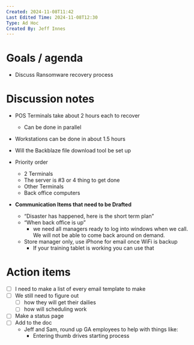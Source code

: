 ```yaml
---
Created: 2024-11-08T11:42
Last Edited Time: 2024-11-08T12:30
Type: Ad Hoc
Created By: Jeff Innes
---
```

# Goals / agenda

- Discuss Ransomware recovery process

# Discussion notes

- POS Terminals take about 2 hours each to recover
    - Can be done in parallel
- Workstations can be done in about 1.5 hours
- Will the Backblaze file download tool be set up
- Priority order
    - 2 Terminals
    - The server is #3 or 4 thing to get done
    - Other Terminals
    - Back office computers

  

  

- **Communication Items that need to be Drafted**
    - “Disaster has happened, here is the short term plan”
    - “When back office is up”
        - we need all managers ready to log into windows when we call. We will not be able to come back around on demand.
    - Store manager only, use iPhone for email once WiFi is backup
        - If your training tablet is working you can use that

  

# Action items

- [ ] I need to make a list of every email template to make
- [ ] We still need to figure out
    - [ ] how they will get their dailies
    - [ ] how will scheduling work
- [ ] Make a status page
- [ ] Add to the doc
    - Jeff and Sam, round up GA employees to help with things like:
        - Entering thumb drives starting process